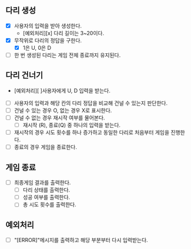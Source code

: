 ## 다리 생성

- [x] 사용자의 입력을 받아 생성한다.
    - [예외처리][x] 다리 길이는 3~20이다.
- [x] 무작위로 다리의 정답을 구한다.
    - [x] 1은 U, 0은 D
- [ ] 한 번 생성된 다리는 게임 전체 종료까지 유지된다.

## 다리 건너기

- [예외처리][ ]사용자에게 U, D 입력을 받는다.
- [ ] 사용자의 입력과 해당 칸의 다리 정답을 비교해 건널 수 있는지 판단한다.
- [ ] 건널 수 있는 경우 O, 없는 경우 X로 표시한다.
- [ ] 건널 수 없는 경우 재시작 여부를 물어본다.
    - [ ] 재시작 (R), 종료(Q) 중 하나의 입력을 받는다.
- [ ] 재시작의 경우 시도 횟수를 하나 증가하고 동일한 다리로 처음부터 게임을 진행한다.
- [ ] 종료의 경우 게임을 종료한다.

## 게임 종료

- [ ] 최종게임 결과를 출력한다.
    - [ ] 다리 상태를 출력한다.
    - [ ] 성공 여부를 출력한다.
    - [ ] 총 시도 횟수를 출력한다.

## 예외처리

- [ ] "[ERROR]"메시지를 출력하고 해당 부분부터 다시 입력받는다.